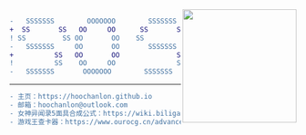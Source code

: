 	
<img align="right" src="https://i.ooxx.ooo/i/ZTQ0Z.png" style="width: auto; height: 200px;">



```DIFF
-   SSSSSSS        OOOOOOO        SSSSSSS          团团团团团团
+  SS       SS   OO     OO      SS       SS      团      团    团
! SS         SS OO       OO    SS         SS    团   团团团团团  团
-   SSSSSSS     OO       OO       SSSSSSS      团        团      团
+          SS   OO       OO              SS    团    团  团      团
!          SS    OO     OO               SS      团      团    团
-   SSSSSSS       OOOOOOO        SSSSSSS           团团团团团团
```
---

```DIFF
- 主页：https://hoochanlon.github.io
- 邮箱：hoochanlon@outlook.com
- 女神异闻录5面具合成公式：https://wiki.biligame.com/persona
- 游戏王查卡器：https://www.ourocg.cn/advance
```
<!--<img align="right"  src="https://tu.zbhz.org/i/2025/10/23/3wtv9g.png" />-->
